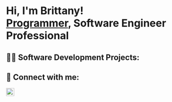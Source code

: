 <h1>Hi, I'm Brittany! <br/><a href="https://github.com/BrittGazaway">Programmer</a>, <a href="https://www.linkedin.com/in/britt-gazaway/"><a>Software Engineer Professional</a></h1>

<h2>👨‍💻 Software Development Projects:</h2>

<h2> 🤳 Connect with me:</h2>

[<img align="left" alt="Brittany Gazaway | LinkedIn" width="22px" src="https://cdn.jsdelivr.net/npm/simple-icons@v3/icons/linkedin.svg" />][linkedin]

[linkedin]: https://www.linkedin.com/in/britt-gazaway/

<!--
**joshmadakor1/joshmadakor1** is a ✨ _special_ ✨ repository because its `README.md` (this file) appears on your GitHub profile.

Here are some ideas to get you started:

- 🔭 I’m currently working on ...
- 🌱 I’m currently learning ...
- 👯 I’m looking to collaborate on ...
- 🤔 I’m looking for help with ...
- 💬 Ask me about ...
- 📫 How to reach me: ...
- 😄 Pronouns: She/Her
- ⚡ Fun fact: ...
-->

